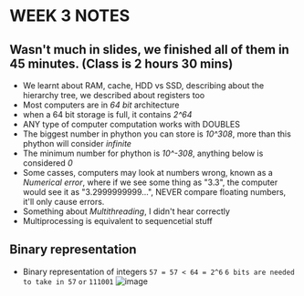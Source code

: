 # WEEK 3 NOTES
## Wasn't much in slides, we finished all of them in 45 minutes. (Class is 2 hours 30 mins)
- We learnt about RAM, cache, HDD vs SSD, describing about the hierarchy tree, we described about registers too
- Most computers are in *64 bit* architecture
- when a 64 bit storage is full, it contains *2^64*
- ANY type of computer computation works with DOUBLES
- The biggest number in phython you can store is *10^308*, more than this phython will consider *infinite*
- The minimum number for phython is *10^-308*, anything below is considered *0*
- Some casses, computers may look at numbers wrong, known as a *Numerical error*, where if we see some thing as "3.3", the computer would see it as "3.2999999999...", NEVER compare floating numbers, it'll only cause errors.
- Something about *Multithreading*, I didn't hear correctly
- Multiprocessing is equivalent to sequencetial stuff

## Binary representation
-  Binary representation of integers
```57 = 57 < 64 = 2^6```
```6 bits are needed to take in 57```
```or```
```111001```
![image](https://github.com/user-attachments/assets/f32a9c98-865d-4df1-a319-37e8f35b53d0)

